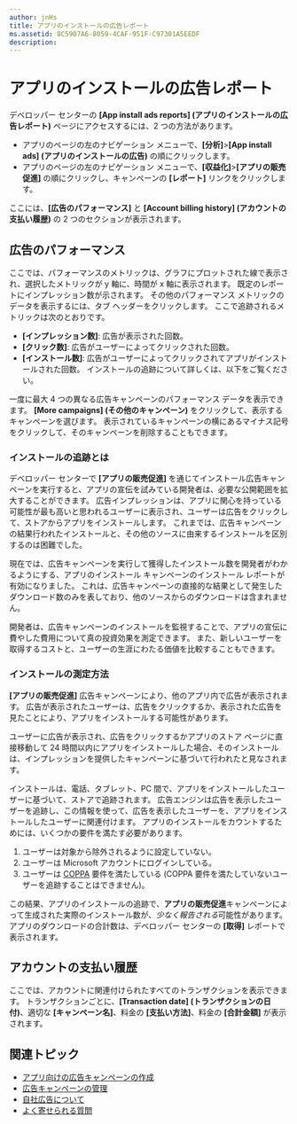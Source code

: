 ```yaml
---
author: jnHs
title: アプリのインストールの広告レポート
ms.assetid: 8C5907A6-8059-4CAF-951F-C97301A5EEDF
description: 
---
```


# アプリのインストールの広告レポート

デベロッパー センターの **[App install ads reports] (アプリのインストールの広告レポート)** ページにアクセスするには、2 つの方法があります。

-   アプリのページの左のナビゲーション メニューで、**[分析]**&gt;**[App install ads] (アプリのインストールの広告)** の順にクリックします。
-   アプリのページの左のナビゲーション メニューで、**[収益化]**&gt;**[アプリの販売促進]** の順にクリックし、キャンペーンの **[レポート]** リンクをクリックします。

ここには、**[広告のパフォーマンス]** と **[Account billing history] (アカウントの支払い履歴)** の 2 つのセクションが表示されます。

## 広告のパフォーマンス

ここでは、パフォーマンスのメトリックは、グラフにプロットされた線で表示され、選択したメトリックが y 軸に、時間が x 軸に表示されます。 既定のレポートにインプレッション数が示されます。 その他のパフォーマンス メトリックのデータを表示するには、タブ ヘッダーをクリックします。 ここで追跡されるメトリックは次のとおりです。

-   **[インプレッション数]**: 広告が表示された回数。
-   **[クリック数]**: 広告がユーザーによってクリックされた回数。
-   **[インストール数]**: 広告がユーザーによってクリックされてアプリがインストールされた回数。 インストールの追跡について詳しくは、以下をご覧ください。

一度に最大 4 つの異なる広告キャンペーンのパフォーマンス データを表示できます。 **[More campaigns] (その他のキャンペーン)** をクリックして、表示するキャンペーンを選びます。 表示されているキャンペーンの横にあるマイナス記号をクリックして、そのキャンペーンを削除することもできます。

### インストールの追跡とは

デベロッパー センターで **[アプリの販売促進]** を通じてインストール広告キャンペーンを実行すると、アプリの宣伝を試みている開発者は、必要な公開範囲を拡大することができます。 広告インプレッションは、アプリに関心を持っている可能性が最も高いと思われるユーザーに表示され、ユーザーは広告をクリックして、ストアからアプリをインストールします。 これまでは、広告キャンペーンの結果行われたインストールと、その他のソースに由来するインストールを区別するのは困難でした。

現在では、広告キャンペーンを実行して獲得したインストール数を開発者がわかるようにする、アプリのインストール キャンペーンのインストール レポートが有効になりました。 これは、広告キャンペーンの直接的な結果として発生したダウンロード数のみを表しており、他のソースからのダウンロードは含まれません。

開発者は、広告キャンペーンのインストールを監視することで、アプリの宣伝に費やした費用について真の投資効果を測定できます。 また、新しいユーザーを取得するコストと、ユーザーの生涯にわたる価値を比較することもできます。

### インストールの測定方法

**[アプリの販売促進]** 広告キャンペーンにより、他のアプリ内で広告が表示されます。 広告が表示されたユーザーは、広告をクリックするか、表示された広告を見たことにより、アプリをインストールする可能性があります。

ユーザーに広告が表示され、広告をクリックするかアプリのストア ページに直接移動して 24 時間以内にアプリをインストールした場合、そのインストールは、インプレッションを提供したキャンペーンに基づいて行われたと見なされます。

インストールは、電話、タブレット、PC 間で、アプリをインストールしたユーザーに基づいて、ストアで追跡されます。 広告エンジンは広告を表示したユーザーを追跡し、この情報を使って、広告を表示したユーザーを、アプリをインストールしたユーザーに関連付けます。 アプリのインストールをカウントするためには、いくつかの要件を満たす必要があります。

1.  ユーザーは対象から除外されるように設定していない。
2.  ユーザーは Microsoft アカウントにログインしている。
3.  ユーザーは [COPPA](http://go.microsoft.com/fwlink?LinkId=536558) 要件を満たしている (COPPA 要件を満たしていないユーザーを追跡することはできません)。

この結果、アプリのインストールの追跡で、**アプリの販売促進**キャンペーンによって生成された実際のインストール数が、*少なく報告される*可能性があります。 アプリのダウンロードの合計数は、デベロッパー センターの **[取得]** レポートで表示されます。

## アカウントの支払い履歴

ここでは、アカウントに関連付けられたすべてのトランザクションを表示できます。 トランザクションごとに、**[Transaction date] (トランザクションの日付)**、適切な **[キャンペーン名]**、料金の **[支払い方法]**、料金の **[合計金額]** が表示されます。

## 関連トピック

* [アプリ向けの広告キャンペーンの作成](create-an-ad-campaign-for-your-app.md)
* [広告キャンペーンの管理](managing-your-ad-campaign.md)
* [自社広告について](about-house-ads.md)
* [よく寄せられる質問](common-questions.md)
 

 






<!--HONumber=May16_HO2-->


